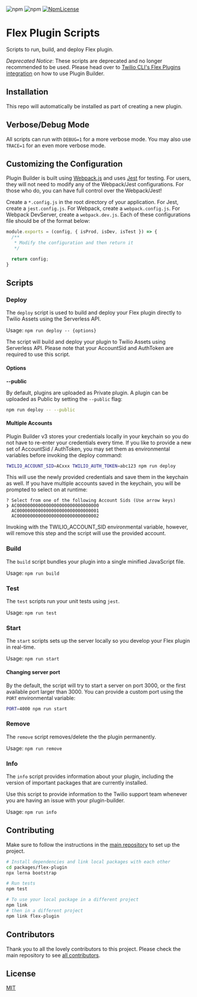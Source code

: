 ![npm](https://img.shields.io/npm/v/flex-plugin-scripts.svg?style=flat-square)
![npm](https://img.shields.io/npm/dt/flex-plugin-scripts.svg?style=flat-square)
[![NpmLicense](https://img.shields.io/npm/l/flex-plugin-scripts.svg?style=flat-square)](../../LICENSE)

# Flex Plugin Scripts

Scripts to run, build, and deploy Flex plugin.

_Deprecated Notice_: These scripts are deprecated and no longer recommended to be used. Please head over to [Twilio CLI's Flex Plugins integration](https://github.com/twilio-labs/plugin-flex/tree/v1-beta) on how to use Plugin Builder.

## Installation

This repo will automatically be installed as part of creating a new plugin.

## Verbose/Debug Mode

All scripts can run with `DEBUG=1` for a more verbose mode. You may also use `TRACE=1` for an even more verbose mode.

## Customizing the Configuration

Plugin Builder is built using [Webpack.js](https://webpack.js.org/) and uses [Jest](https://jestjs.io) for testing. For users, they will not need to modify any of the Webpack/Jest configurations. For those who do, you can have full control over the Webpack/Jest! 

Create a `*.config.js` in the root directory of your application. For Jest, create a `jest.config.js`. For Webpack, create a `webpack.config.js`. For Webpack DevServer, create a `webpack.dev.js`. Each of these configurations file should be of the format below:

```js
module.exports = (config, { isProd, isDev, isTest }) => {
  /**
   * Modify the configuration and then return it
   */

  return config;
}
```

## Scripts

### Deploy
<!-- docs-generator:include('./docs/deploy.md') -->
<!-- docs-generator:start - Do not remove or modify this section -->
The `deploy` script is used to build and deploy your Flex plugin directly to Twilio Assets using the Serverless API.

Usage:
    `npm run deploy -- {options}`

The script will build and deploy your plugin to Twilio Assets using Serverless API. Please note that your AccountSid and AuthToken are required to use this script.

#### Options

**--public**

By default, plugins are uploaded as Private plugin. A plugin can be uploaded as Public by setting the `--public` flag:

```bash
npm run deploy -- --public
```

#### Multiple Accounts

Plugin Builder v3 stores your credentials locally in your keychain so you do not have to re-enter your credentials every time. If you like to provide a new set of AccountSid / AuthToken, you may set them as environmental variables before invoking the deploy command:

```bash
TWILIO_ACCOUNT_SID=ACxxx TWILIO_AUTH_TOKEN=abc123 npm run deploy
```

This will use the newly provided credentials and save them in the keychain as well. If you have multiple accounts saved in the keychain, you will be prompted to select on at runtime:

```text
? Select from one of the following Account Sids (Use arrow keys)
❯ AC0000000000000000000000000000000 
  AC0000000000000000000000000000001
  AC0000000000000000000000000000002
```

Invoking with the TWILIO_ACCOUNT_SID environmental variable, however, will remove this step and the script will use the provided account.

<!-- docs-generator:end - Do not remove or modify this section -->

### Build
<!-- docs-generator:include('./docs/build.md') -->
<!-- docs-generator:start - Do not remove or modify this section -->
The `build` script bundles your plugin into a single minified JavaScript file.

Usage:
    `npm run build`

<!-- docs-generator:end - Do not remove or modify this section -->

### Test
<!-- docs-generator:include('./docs/test.md') -->
<!-- docs-generator:start - Do not remove or modify this section -->
The `test` scripts run your unit tests using `jest`.

Usage:
    `npm run test`

<!-- docs-generator:end - Do not remove or modify this section -->

### Start
<!-- docs-generator:include('./docs/start.md') -->
<!-- docs-generator:start - Do not remove or modify this section -->
The `start` scripts sets up the server locally so you develop your Flex plugin in real-time.

Usage:
    `npm run start`

#### Changing server port

By the default, the script will try to start a server on port 3000, or the first available port larger than 3000. You can provide a custom port using the `PORT` environmental variable:

```bash
PORT=4000 npm run start
```

<!-- docs-generator:end - Do not remove or modify this section -->

### Remove
<!-- docs-generator:include('./docs/remove.md') -->
<!-- docs-generator:start - Do not remove or modify this section -->
The `remove` script removes/delete the the plugin permanently. 

Usage:
    `npm run remove`

<!-- docs-generator:end - Do not remove or modify this section -->

### Info
<!-- docs-generator:include('./docs/info.md') -->
<!-- docs-generator:start - Do not remove or modify this section -->
The `info` script provides information about your plugin, including the version of important packages that are currently installed. 

Use this script to provide information to the Twilio support team whenever you are having an issue with your plugin-builder.

Usage:
    `npm run info`

<!-- docs-generator:end - Do not remove or modify this section -->

## Contributing

Make sure to follow the instructions in the [main repository](https://github.com/twilio/flex-plugin-builder#contributing) to set up the project.

```bash
# Install dependencies and link local packages with each other
cd packages/flex-plugin
npx lerna bootstrap

# Run tests
npm test

# To use your local package in a different project
npm link
# then in a different project
npm link flex-plugin
```

## Contributors

Thank you to all the lovely contributors to this project. Please check the main repository to see [all contributors](https://github.com/twilio/flex-plugin-builder#contributors).

## License

[MIT](../../LICENSE)

